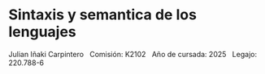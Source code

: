 # Sintaxis y semantica de los lenguajes &nbsp;

Julian Iñaki Carpintero &nbsp;
Comisión: K2102 &nbsp;
Año de cursada: 2025 &nbsp;
Legajo: 220.788-6

